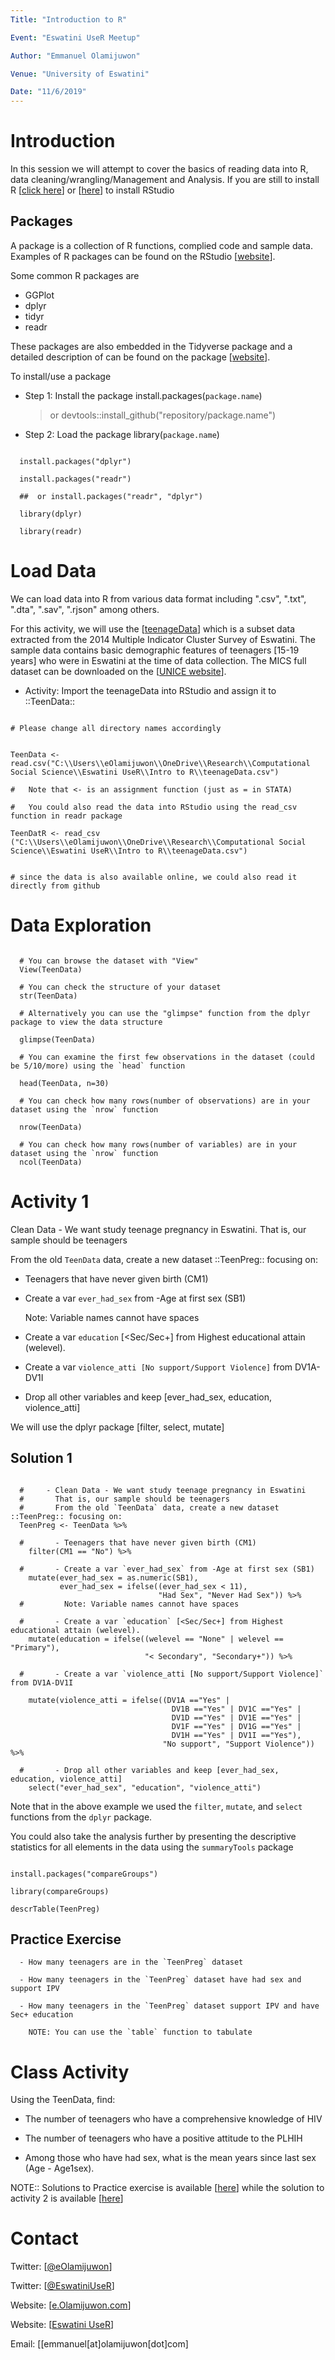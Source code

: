 ```yaml
---
Title: "Introduction to R"

Event: "Eswatini UseR Meetup"

Author: "Emmanuel Olamijuwon"

Venue: "University of Eswatini"

Date: "11/6/2019"
---
```



# Introduction

In this session we will attempt to cover the basics of reading data into R, data cleaning/wrangling/Management and Analysis. If you are still to install R [[click here](https://cloud.r-project.org/)] or [[here](https://rstudio.com/products/rstudio/download/)] to install RStudio


## Packages

A package is a collection of R functions, complied code and sample data. Examples of R packages can be found on the RStudio [[website](https://rstudio.com/products/rpackages/)].

Some common R packages are
  
  -  GGPlot
  -  dplyr
  -  tidyr
  -  readr
  
  These packages are also embedded in the Tidyverse package and a detailed description of can be found on the package  [[website](https://www.tidyverse.org/packages/)].

  
To install/use a package

  - Step 1: Install the package install.packages(`package.name`)
  
      > or devtools::install_github("repository/package.name")
  
  -  Step 2: Load the package    library(`package.name`)
  
```{r}

  install.packages("dplyr")

  install.packages("readr")
  
  ##  or install.packages("readr", "dplyr")
  
  library(dplyr)
  
  library(readr)

```


#  Load Data

We can load data into R from various data format including ".csv", ".txt", ".dta", ".sav", ".rjson" among others.

For this activity, we will use the [[teenageData](https://github.com/eolamijuwon/EswatiniUser/blob/master/Intro%20to%20R/teenageData.csv/)] which is a subset data extracted from the 2014 Multiple Indicator Cluster Survey of Eswatini. The sample data contains basic demographic features of teenagers [15-19 years] who were in Eswatini at the time of data collection. The MICS full dataset can be downloaded on the [[UNICE website](https://mics.unicef.org/surveys/)].

- Activity: Import the teenageData into RStudio and assign it to ::TeenData::

```{r}

# Please change all directory names accordingly


TeenData <- read.csv("C:\\Users\\eOlamijuwon\\OneDrive\\Research\\Computational Social Science\\Eswatini UseR\\Intro to R\\teenageData.csv")

#   Note that <- is an assignment function (just as = in STATA)

#   You could also read the data into RStudio using the read_csv function in readr package

TeenDatR <- read_csv ("C:\\Users\\eOlamijuwon\\OneDrive\\Research\\Computational Social Science\\Eswatini UseR\\Intro to R\\teenageData.csv")


# since the data is also available online, we could also read it directly from github

```


# Data Exploration

```{r}

  # You can browse the dataset with "View"
  View(TeenData)
  
  # You can check the structure of your dataset
  str(TeenData)
  
  # Alternatively you can use the "glimpse" function from the dplyr package to view the data structure
  
  glimpse(TeenData)
  
  # You can examine the first few observations in the dataset (could be 5/10/more) using the `head` function
  
  head(TeenData, n=30) 
  
  # You can check how many rows(number of observations) are in your dataset using the `nrow` function 
  
  nrow(TeenData)
  
  # You can check how many rows(number of variables) are in your dataset using the `nrow` function 
  ncol(TeenData)

```


# Activity 1

Clean Data - We want study teenage pregnancy in Eswatini. That is, our sample should be teenagers

From the old `TeenData` data, create a new dataset ::TeenPreg:: focusing on:

  - Teenagers that have never given birth (CM1)
  
  - Create a var `ever_had_sex` from -Age at first sex (SB1)
  
    Note: Variable names cannot have spaces
    
  - Create a var `education` [<Sec/Sec+] from Highest educational attain (welevel).
  
  - Create a var `violence_atti [No support/Support Violence]` from DV1A-DV1I
  
  - Drop all other variables and keep [ever_had_sex, education, violence_atti]
  
  We will use the dplyr package [filter, select, mutate]

## Solution 1

```{r}

  #     - Clean Data - We want study teenage pregnancy in Eswatini
  #       That is, our sample should be teenagers
  #       From the old `TeenData` data, create a new dataset ::TeenPreg:: focusing on:
  TeenPreg <- TeenData %>% 
  
  #       - Teenagers that have never given birth (CM1)
    filter(CM1 == "No") %>% 
  
  #       - Create a var `ever_had_sex` from -Age at first sex (SB1)
    mutate(ever_had_sex = as.numeric(SB1),
           ever_had_sex = ifelse((ever_had_sex < 11), 
                                 "Had Sex", "Never Had Sex")) %>% 
  #         Note: Variable names cannot have spaces
  
  #       - Create a var `education` [<Sec/Sec+] from Highest educational attain (welevel).
    mutate(education = ifelse((welevel == "None" | welevel == "Primary"),
                              "< Secondary", "Secondary+")) %>% 
  
  #       - Create a var `violence_atti [No support/Support Violence]` from DV1A-DV1I
    
    mutate(violence_atti = ifelse((DV1A =="Yes" |
                                    DV1B =="Yes" | DV1C =="Yes" | 
                                    DV1D =="Yes" | DV1E =="Yes" | 
                                    DV1F =="Yes" | DV1G =="Yes" |
                                    DV1H =="Yes" | DV1I =="Yes"),
                                  "No support", "Support Violence")) %>% 
    
  #       - Drop all other variables and keep [ever_had_sex, education, violence_atti]
    select("ever_had_sex", "education", "violence_atti")

```

Note that in the above example we used the `filter`, `mutate`, and `select` functions from the `dplyr` package.


You could also take the analysis further by presenting the descriptive statistics for all elements in the data using the `summaryTools` package

```{r echo=TRUE}

install.packages("compareGroups")

library(compareGroups)

descrTable(TeenPreg)

```


## Practice Exercise
  
      - How many teenagers are in the `TeenPreg` dataset
      
      - How many teenagers in the `TeenPreg` dataset have had sex and support IPV
      
      - How many teenagers in the `TeenPreg` dataset support IPV and have Sec+ education
      
        NOTE: You can use the `table` function to tabulate
  
# Class Activity

  Using the TeenData, find:
  
  - The number of teenagers who have a comprehensive knowledge of HIV
  
  - The number of teenagers who have a positive attitude to the PLHIH
  
  - Among those who have had sex, what is the mean years since last sex (Age - Age1sex).
  
  
  
NOTE:: Solutions to Practice exercise is available [[here](https://rstudio.com/products/rstudio/download/)] while the solution to activity 2 is available [[here](https://rstudio.com/products/rstudio/download/)]


# Contact

Twitter: [[@eOlamijuwon](https://twitter.com/eolamijuwon/)]

Twitter: [[@EswatiniUseR](https://twitter.com/EswatiniUseR/)]

Website: [[e.Olamijuwon.com](https://e.olamijuwon.com/)]

Website: [[Eswatini UseR](https://www.meetup.com/EswatiniUseR/)]

Email: [[emmanuel[at]olamijuwon[dot]com]


